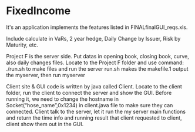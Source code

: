# FixedIncome

It's an application implements the features listed in FINALfinalGUI_reqs.xls.

Include calculate in VaRs, 2 year hedge, Daily Change by Issuer, Risk by Maturity, etc.

Project F is the server side.
Put datas in opening book, closing book, curve, also daily changes files.
Locate to the Project F folder and use command: ./run.sh to make files and run the server
run.sh makes the makefile.1  output the myserver, then run myserver

Client site & GUI code is written by java called Client.
Locate to the client folder, run the client to connect the server and show the GUI.
Before running it, we need to change the hostname in Socket(“hose_name”,0x1234) in client.java file to make sure they can connected.
Client talk to the server, let it run the my server main functions and return the time info and running result that client requested to client, client show them out in the GUI.
